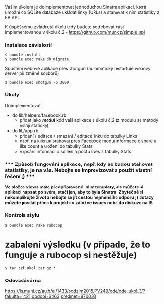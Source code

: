 Vašim úkolem je doimplementovat jednoduchou Sinatra aplikaci, která umožní do SQLite databáze ukládat linky (URLs) a stahovat k nim statistiky z FB API.

K úspěšnému zvládnutá úkolu tedy budete potřebovat část implementovanou v úkolu č.2 - https://github.com/municz/simple_api

### Instalace závislostí

```
$ bundle install
$ bundle exec rake db:migrate
```

Spuštění webové aplikace přes shotgun (automaticky restartuje webový server při změně souborů)
```
$ bundle exec shotgun -p 3000
```

### Úkoly
Doimplementovat
* do lib/helpers/facebook.rb
  * přidat jako ***modul*** kód vaší aplikace z úkolu č.2 (z modulu se metody volají staticky)
* do lib/app.rb
  * přidání / editace / smazání / editace linku do tabulky Links
  * např. na kliknutí stahovat přes Facebook modul informace o share a like count a uložení do tabulky Stats
  * vypsání informací o sdílení a počtu likes z tabulky Stats

### *** Způsob fungování aplikace, např. kdy se budou stahovat statistiky, je na vás. Nebojte se improvizovat a použít vlastní řešení ;) ***

**Ve složce views máte předpřipravené .slim templaty, ale můžete si aplikaci napsat po svém, stačí jen, aby to byla Sinatra.**
**Zbytečně si nekomplikujte život a nebojte se jít cestou nejmenšího odporu ;)**
**dotazy můžete posílat přímo k projektu v záložce issues nebo do diskuze na IS**


### Kontrola stylu
```
$ bundle exec rake rubocop
```
# zabalení výsledku (v případe, že to funguje a rubocop si nestěžuje)
```
$ tar czf ukol.tar.gz *
```
### Odevzdávárna

https://is.muni.cz/auth/el/1433/podzim2015/PV249/ode/ode_ukol_3/?fakulta=1421;obdobi=6463;predmet=870033
